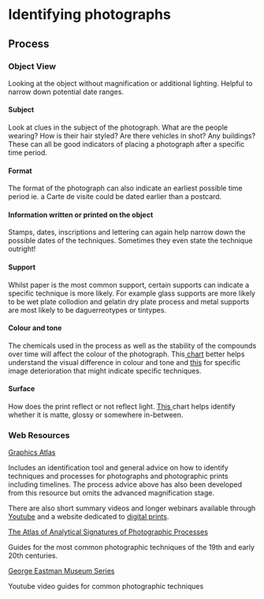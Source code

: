 # Identifying photographs

## Process

### Object View

Looking at the object without magnification or additional lighting. Helpful to narrow down potential date ranges. 

#### Subject

Look at clues in the subject of the photograph. What are the people wearing? How is their hair styled? Are there vehicles in shot? Any buildings? These can all be good indicators of placing a photograph after a specific time period. 

#### Format

The format of the photograph can also indicate an earliest possible time period ie. a Carte de visite could be dated earlier than a postcard. 

#### Information written or printed on the object

Stamps, dates, inscriptions and lettering can again help narrow down the possible dates of the techniques. Sometimes they even state the technique outright!

#### Support

Whilst paper is the most common support, certain supports can indicate a specific technique is more likely. For example glass supports are more likely to be wet plate collodion and gelatin dry plate process and metal supports are most likely to be daguerreotypes or tintypes. 

#### Colour and tone

The chemicals used in the process as well as the stability of the compounds over time will affect the colour of the photograph. This[ chart](http://www.graphicsatlas.org/media/pdfs/image_color.pdf) better helps understand the visual difference in colour and tone and [this](http://www.graphicsatlas.org/media/pdfs/image_deterioration.pdf) for specific image deterioration that might indicate specific techniques. 

#### Surface

How does the print reflect or not reflect light. [This ](http://www.graphicsatlas.org/media/pdfs/surface_sheen.pdf)chart helps identify whether it is matte, glossy or somewhere in-between. 

### Web Resources

[Graphics Atlas](http://www.graphicsatlas.org/)

Includes an identification tool and general advice on how to identify techniques and processes for photographs and photographic prints including timelines. The process advice above has also been developed from this resource but omits the advanced magnification stage. 

There are also short summary videos and longer webinars available through [Youtube](https://www.youtube.com/c/ImagePermanenceInstitute/videos) and a website dedicated to [digital prints](http://www.dp3project.org/identification). 

[The Atlas of Analytical Signatures of Photographic Processes](http://www.getty.edu/conservation/publications_resources/pdf_publications/atlas.html)

Guides for the most common photographic techniques of the 19th and early 20th centuries.

[George Eastman Museum Series ](https://www.youtube.com/playlist?list=PLH_FfjHEuvR5U0Ur8rB35fezQ1yZkShMk)

Youtube video guides for common photographic techniques

